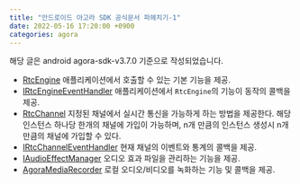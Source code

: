 ```yaml
---
title: "안드로이드 아고라 SDK 공식문서 파헤치기-1"
date: 2022-05-16 17:20:00 +0900
categories: agora
---
```


해당 글은 android agora-sdk-v3.7.0 기준으로 작성되었습니다.

- [RtcEngine](https://docs.agora.io/en/Voice/API%20Reference/java/classio_1_1agora_1_1rtc_1_1_rtc_engine.html) 애플리케이션에서 호출할 수 있는 기본 기능을 제공.
- [IRtcEngineEventHandler](https://docs.agora.io/en/Voice/API%20Reference/java/classio_1_1agora_1_1rtc_1_1_i_rtc_engine_event_handler.html) 애플리케이션에서 `RtcEngine`의 기능이 동작의 콜백을 제공.
- [RtcChannel](https://docs.agora.io/en/Voice/API%20Reference/java/classio_1_1agora_1_1rtc_1_1_rtc_channel.html) 지정된 채널에서 실시간 통신을 가능하게 하는 방법을 제공한다. 해당 인스턴스 하나당 한개의 채널에 가입이 가능하며, n개 만큼의 인스턴스 생성시 n개 만큼의 채널에 가입할 수 있다.
- [IRtcChannelEventHandler](https://docs.agora.io/en/Voice/API%20Reference/java/classio_1_1agora_1_1rtc_1_1_i_rtc_channel_event_handler.html) 현재 채널의 이벤트와 통계의 콜백을 제공.
- [IAudioEffectManager](https://docs.agora.io/en/Voice/API%20Reference/java/interfaceio_1_1agora_1_1rtc_1_1_i_audio_effect_manager.html) 오디오 효과 파일을 관리하는 기능을 제공.
- [AgoraMediaRecorder](https://docs.agora.io/en/Voice/API%20Reference/java/classio_1_1agora_1_1rtc_1_1_agora_media_recorder.html) 로컬 오디오/비디오를 녹화하는 기능 및 콜백을 제공.

